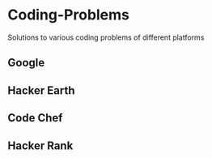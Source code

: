 # Coding-Problems
Solutions to various coding problems of different platforms

## Google
## Hacker Earth
## Code Chef
## Hacker Rank


